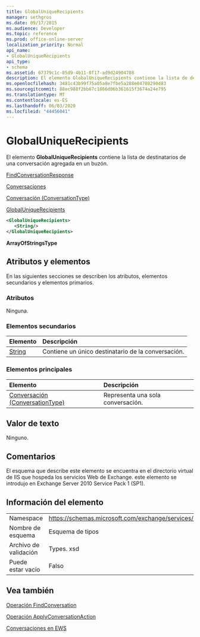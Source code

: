 ```yaml
---
title: GlobalUniqueRecipients
manager: sethgros
ms.date: 09/17/2015
ms.audience: Developer
ms.topic: reference
ms.prod: office-online-server
localization_priority: Normal
api_name:
- GlobalUniqueRecipients
api_type:
- schema
ms.assetid: 67379c1c-85d9-4b11-8f17-ad9d24904788
description: El elemento GlobalUniqueRecipients contiene la lista de destinatarios de una conversación agregada en un buzón.
ms.openlocfilehash: 3481c43b99f75a05a8e7fbe5a288e04708290d83
ms.sourcegitcommit: 88ec988f2bb67c1866d06b361615f3674a24e795
ms.translationtype: MT
ms.contentlocale: es-ES
ms.lasthandoff: 06/03/2020
ms.locfileid: "44456041"
---
```

# <a name="globaluniquerecipients"></a>GlobalUniqueRecipients

El elemento **GlobalUniqueRecipients** contiene la lista de destinatarios de una conversación agregada en un buzón. 
  
[FindConversationResponse](findconversationresponse.md)
  
[Conversaciones](conversations-ex15websvcsotherref.md)
  
[Conversación (ConversationType)](conversation-conversationtype.md)
  
[GlobalUniqueRecipients](globaluniquerecipients.md)
  
```XML
<GlobalUniqueRecipients>
   <String/>
</GlobalUniqueRecipients>
```

 **ArrayOfStringsType**
## <a name="attributes-and-elements"></a>Atributos y elementos

En las siguientes secciones se describen los atributos, elementos secundarios y elementos primarios.
  
### <a name="attributes"></a>Atributos

Ninguna.
  
### <a name="child-elements"></a>Elementos secundarios

|**Elemento**|**Descripción**|
|:-----|:-----|
|[String](string.md) <br/> |Contiene un único destinatario de la conversación.  <br/> |
   
### <a name="parent-elements"></a>Elementos principales

|**Elemento**|**Descripción**|
|:-----|:-----|
|[Conversación (ConversationType)](conversation-conversationtype.md) <br/> |Representa una sola conversación.  <br/> |
   
## <a name="text-value"></a>Valor de texto

Ninguno.
  
## <a name="remarks"></a>Comentarios

El esquema que describe este elemento se encuentra en el directorio virtual de IIS que hospeda los servicios Web de Exchange. este elemento se introdujo en Exchange Server 2010 Service Pack 1 (SP1).
  
## <a name="element-information"></a>Información del elemento

|||
|:-----|:-----|
|Namespace  <br/> |https://schemas.microsoft.com/exchange/services/2006/types  <br/> |
|Nombre de esquema  <br/> |Esquema de tipos  <br/> |
|Archivo de validación  <br/> |Types. xsd  <br/> |
|Puede estar vacío  <br/> |Falso  <br/> |
   
## <a name="see-also"></a>Vea también



[Operación FindConversation](findconversation-operation.md)
  
[Operación ApplyConversationAction](applyconversationaction-operation.md)


[Conversaciones en EWS](https://msdn.microsoft.com/library/91e64629-db6c-4c94-9dcb-d386232e8467%28Office.15%29.aspx)

